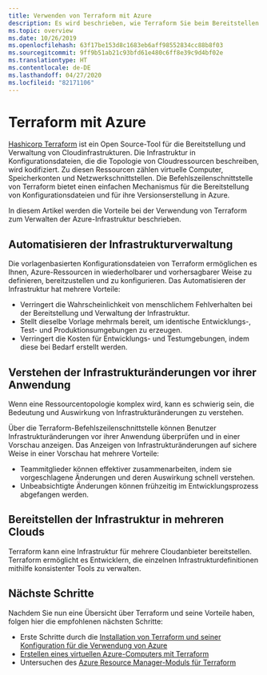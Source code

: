 ```yaml
---
title: Verwenden von Terraform mit Azure
description: Es wird beschrieben, wie Terraform Sie beim Bereitstellen und Versionieren Ihrer Infrastruktur in Azure unterstützen kann.
ms.topic: overview
ms.date: 10/26/2019
ms.openlocfilehash: 63f17be153d8c1683eb6aff98552834cc88b8f03
ms.sourcegitcommit: 9ff9b51ab21c93bfd61e480c6ff8e39c9d4bf02e
ms.translationtype: HT
ms.contentlocale: de-DE
ms.lasthandoff: 04/27/2020
ms.locfileid: "82171106"
---
```

# <a name="terraform-with-azure"></a>Terraform mit Azure

[Hashicorp Terraform](https://www.terraform.io/) ist ein Open Source-Tool für die Bereitstellung und Verwaltung von Cloudinfrastrukturen. Die Infrastruktur in Konfigurationsdateien, die die Topologie von Cloudressourcen beschreiben, wird kodifiziert. Zu diesen Ressourcen zählen virtuelle Computer, Speicherkonten und Netzwerkschnittstellen. Die Befehlszeilenschnittstelle von Terraform bietet einen einfachen Mechanismus für die Bereitstellung von Konfigurationsdateien und für ihre Versionserstellung in Azure.

In diesem Artikel werden die Vorteile bei der Verwendung von Terraform zum Verwalten der Azure-Infrastruktur beschrieben.

## <a name="automate-infrastructure-management"></a>Automatisieren der Infrastrukturverwaltung

Die vorlagenbasierten Konfigurationsdateien von Terraform ermöglichen es Ihnen, Azure-Ressourcen in wiederholbarer und vorhersagbarer Weise zu definieren, bereitzustellen und zu konfigurieren. Das Automatisieren der Infrastruktur hat mehrere Vorteile:

- Verringert die Wahrscheinlichkeit von menschlichem Fehlverhalten bei der Bereitstellung und Verwaltung der Infrastruktur.
- Stellt dieselbe Vorlage mehrmals bereit, um identische Entwicklungs-, Test- und Produktionsumgebungen zu erzeugen.
- Verringert die Kosten für Entwicklungs- und Testumgebungen, indem diese bei Bedarf erstellt werden.

## <a name="understand-infrastructure-changes-before-being-applied"></a>Verstehen der Infrastrukturänderungen vor ihrer Anwendung

Wenn eine Ressourcentopologie komplex wird, kann es schwierig sein, die Bedeutung und Auswirkung von Infrastrukturänderungen zu verstehen.

Über die Terraform-Befehlszeilenschnittstelle können Benutzer Infrastrukturänderungen vor ihrer Anwendung überprüfen und in einer Vorschau anzeigen. Das Anzeigen von Infrastrukturänderungen auf sichere Weise in einer Vorschau hat mehrere Vorteile:
- Teammitglieder können effektiver zusammenarbeiten, indem sie vorgeschlagene Änderungen und deren Auswirkung schnell verstehen.
- Unbeabsichtigte Änderungen können frühzeitig im Entwicklungsprozess abgefangen werden.

## <a name="deploy-infrastructure-to-multiple-clouds"></a>Bereitstellen der Infrastruktur in mehreren Clouds

Terraform kann eine Infrastruktur für mehrere Cloudanbieter bereitstellen. Terraform ermöglicht es Entwicklern, die einzelnen Infrastrukturdefinitionen mithilfe konsistenter Tools zu verwalten.

## <a name="next-steps"></a>Nächste Schritte

Nachdem Sie nun eine Übersicht über Terraform und seine Vorteile haben, folgen hier die empfohlenen nächsten Schritte:

- Erste Schritte durch die [Installation von Terraform und seiner Konfiguration für die Verwendung von Azure](install-configure.md)
- [Erstellen eines virtuellen Azure-Computers mit Terraform](create-linux-virtual-machine-with-infrastructure.md)
- Untersuchen des [Azure Resource Manager-Moduls für Terraform](https://www.terraform.io/docs/providers/azurerm/) 
